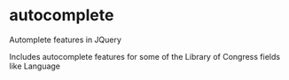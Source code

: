 # autocomplete
Automplete features in JQuery

Includes autocomplete  features for some of the Library of Congress fields like Language
